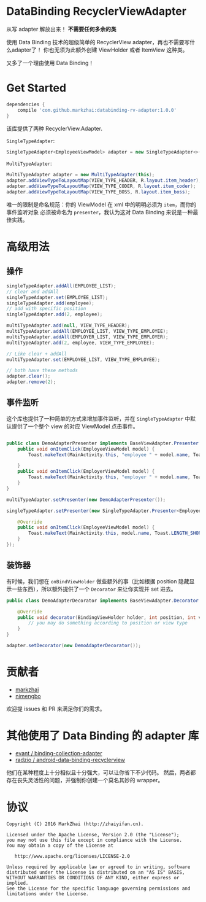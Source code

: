 # DataBinding RecyclerViewAdapter

从写 adapter 解放出来！ **不需要任何多余的类**

使用 Data Binding 技术的超级简单的 RecyclerView adapter，再也不需要写什么adapter了！
你也无须为此额外创建 ViewHolder 或者 ItemView 这种类。

又多了一个理由使用 Data Binding！

# Get Started

```groovy
dependencies {
    compile 'com.github.markzhai:databinding-rv-adapter:1.0.0'
}
```

该库提供了两种 RecyclerView.Adapter.

`SingleTypeAdapter`:

```Java
SingleTypeAdapter<EmployeeViewModel> adapter = new SingleTypeAdapter<>(this, R.layout.item_single_type);
```

`MultiTypeAdapter`:

```Java
MultiTypeAdapter adapter = new MultiTypeAdapter(this);
adapter.addViewTypeToLayoutMap(VIEW_TYPE_HEADER, R.layout.item_header);
adapter.addViewTypeToLayoutMap(VIEW_TYPE_CODER, R.layout.item_coder);
adapter.addViewTypeToLayoutMap(VIEW_TYPE_BOSS, R.layout.item_boss);
```

唯一的限制是命名规范：你的 ViewModel 在 xml 中的明明必须为 `item`，而你的 事件监听对象 必须被命名为 `presenter`，我认为这对 Data Binding 来说是一种最佳实践。

# 高级用法

## 操作

```java
singleTypeAdapter.addAll(EMPLOYEE_LIST);
// clear and addAll
singleTypeAdapter.set(EMPLOYEE_LIST);
singleTypeAdapter.add(employee);
// add with specific position
singleTypeAdapter.add(2, employee);

multiTypeAdapter.add(null, VIEW_TYPE_HEADER);
multiTypeAdapter.addAll(EMPLOYEE_LIST, VIEW_TYPE_EMPLOYEE);
multiTypeAdapter.addAll(EMPLOYER_LIST, VIEW_TYPE_EMPLOYER);
multiTypeAdapter.add(2, employee, VIEW_TYPE_EMPLOYEE);

// Like clear + addAll
multiTypeAdapter.set(EMPLOYEE_LIST, VIEW_TYPE_EMPLOYEE);

// both have these methods
adapter.clear();
adapter.remove(2);
```

## 事件监听

这个库也提供了一种简单的方式来增加事件监听，并在 `SingleTypeAdapter` 中默认提供了一个整个 view 的对应 ViewModel 点击事件。

```java

public class DemoAdapterPresenter implements BaseViewAdapter.Presenter {
    public void onItemClick(EmployeeViewModel model) {
        Toast.makeText(MainActivity.this, "employee " + model.name, Toast.LENGTH_SHORT).show();

    }
    public void onItemClick(EmployerViewModel model) {
        Toast.makeText(MainActivity.this, "employer " + model.name, Toast.LENGTH_SHORT).show();
    }
}

multiTypeAdapter.setPresenter(new DemoAdapterPresenter());

singleTypeAdapter.setPresenter(new SingleTypeAdapter.Presenter<EmployeeViewModel>() {

    @Override
    public void onItemClick(EmployeeViewModel model) {
        Toast.makeText(MainActivity.this, model.name, Toast.LENGTH_SHORT).show();
    }
});
```

## 装饰器

有时候，我们想在 `onBindViewHolder` 做些额外的事（比如根据 position 隐藏显示一些东西），所以额外提供了一个 `Decorator` 来让你实现并 set 进去。

```java
public class DemoAdapterDecorator implements BaseViewAdapter.Decorator {

    @Override
    public void decorator(BindingViewHolder holder, int position, int viewType) {
        // you may do something according to position or view type
    }
}

adapter.setDecorator(new DemoAdapterDecorator());
```

# 贡献者

- [markzhai](https://github.com/markzhai)
- [nimengbo](https://github.com/nimengbo)

欢迎提 issues 和 PR 来满足你们的需求。

# 其他使用了 Data Binding 的 adapter 库

- [evant / binding-collection-adapter](https://github.com/evant/binding-collection-adapter)
- [radzio / android-data-binding-recyclerview](https://github.com/radzio/android-data-binding-recyclerview)

他们在某种程度上十分相似且十分强大，可以让你省下不少代码。
然后，两者都存在丧失灵活性的问题，并强制你创建一个莫名其妙的 wrapper。

# 协议

    Copyright (C) 2016 MarkZhai (http://zhaiyifan.cn).

    Licensed under the Apache License, Version 2.0 (the "License");
    you may not use this file except in compliance with the License.
    You may obtain a copy of the License at

       http://www.apache.org/licenses/LICENSE-2.0

    Unless required by applicable law or agreed to in writing, software
    distributed under the License is distributed on an "AS IS" BASIS,
    WITHOUT WARRANTIES OR CONDITIONS OF ANY KIND, either express or implied.
    See the License for the specific language governing permissions and
    limitations under the License.